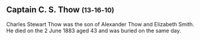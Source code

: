## Captain C. S. Thow <small>(13‑16‑10)</small>

Charles Stewart Thow was the son of Alexander Thow and Elizabeth Smith. He died on the 2 June 1883 aged 43 and was buried on the same day.
